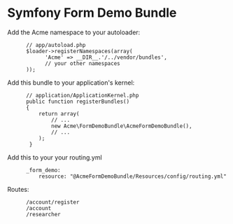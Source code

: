 Symfony Form Demo Bundle
========================

Add the Acme namespace to your autoloader:

          // app/autoload.php
          $loader->registerNamespaces(array(
                'Acme' => __DIR__.'/../vendor/bundles',
                // your other namespaces
          ));

Add this bundle to your application's kernel:

          // application/ApplicationKernel.php
          public function registerBundles()
          {
              return array(
                  // ...
                  new Acme\FormDemoBundle\AcmeFormDemoBundle(),
                  // ...
              );
           }

Add this to your your routing.yml

          _form_demo:
              resource: "@AcmeFormDemoBundle/Resources/config/routing.yml"

Routes:

          /account/register
          /account
          /researcher




